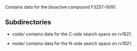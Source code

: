 Contains data for the bioactive compound F3257-0091.

## Subdirectories

- cside/ contains data for the C-side search space on rv1821.

- nside/ contains data for the N-side search space on rv1821.

